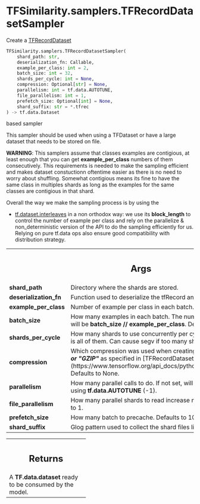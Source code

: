 # TFSimilarity.samplers.TFRecordDatasetSampler





Create a [TFRecordDataset](https://www.tensorflow.org/api_docs/python/tf/data/TFRecordDataset)

```python
TFSimilarity.samplers.TFRecordDatasetSampler(
    shard_path: str,
    deserialization_fn: Callable,
    example_per_class: int = 2,
    batch_size: int = 32,
    shards_per_cycle: int = None,
    compression: Optional[str] = None,
    parallelism: int = tf.data.AUTOTUNE,
    file_parallelism: int = 1,
    prefetch_size: Optional[int] = None,
    shard_suffix: str = *.tfrec
) -> tf.data.Dataset
```



<!-- Placeholder for "Used in" -->
based sampler

This sampler should be used when using a TFDataset or have a large
dataset that needs to be stored on file.

**WARNING**: This samplers assume that classes examples are contigious,
at least enough that you can get <b>example_per_class</b> numbers
of them consecutively. This requirements is needed to make the
sampling efficient and makes dataset constuctionn oftentime easier as
there is no need to worry about shuffling. Somewhat contigious means
its fine to have the same class in multiples shards as long as the
examples for the same classes are contigious in that shard.

Overall the way we make the sampling process is by using the
- [tf.dataset.interleaves](https://www.tensorflow.org/api_docs/python/tf/data/Dataset#interleave)
in a non orthodox way: we use its <b>block_length</b> to control the
number of example per class and rely on the parallelize &
non_deterministic version of the API to do the sampling efficiently
for us. Relying on pure tf.data ops also ensure good compatibility with
distribution strategy.


<!-- Tabular view -->
 <table class="responsive fixed orange">
<colgroup><col width="214px"><col></colgroup>
<tr><th colspan="2"><h2 class="add-link">Args</h2></th></tr>

<tr>
<td>
<b>shard_path</b>
</td>
<td>
Directory where the shards are stored.
</td>
</tr><tr>
<td>
<b>deserialization_fn</b>
</td>
<td>
Function used to deserialize the tfRecord and
construct a valid example.
</td>
</tr><tr>
<td>
<b>example_per_class</b>
</td>
<td>
Number of example per class in each batch.
Defaults to 2.
</td>
</tr><tr>
<td>
<b>batch_size</b>
</td>
<td>
How many examples in each batch. The number of class in
the batch will be <b>batch_size // example_per_class</b>.
Defaults to 32.
</td>
</tr><tr>
<td>
<b>shards_per_cycle</b>
</td>
<td>
How many shards to use concurrently per cycle.
Default is None which is all of them. Can cause segv if too many
shards.
</td>
</tr><tr>
<td>
<b>compression</b>
</td>
<td>
Which compression was used when creating the dataset.
<b><i>None, "ZLIB", or "GZIP"</i></b> as specified in [TFRecordDataset
documentation](https://www.tensorflow.org/api_docs/python/tf/data/TFRecordDataset)
Defaults to None.
</td>
</tr><tr>
<td>
<b>parallelism</b>
</td>
<td>
How many parallel calls to do. If not set, will let
TensorFlow decide by using <b>tf.data.AUTOTUNE</b> (-1).
</td>
</tr><tr>
<td>
<b>file_parallelism</b>
</td>
<td>
How many parallel shards to read increase number
if IO bound. Defaults to 1.
</td>
</tr><tr>
<td>
<b>prefetch_size</b>
</td>
<td>
How many batch to precache. Defaults to 10.
</td>
</tr><tr>
<td>
<b>shard_suffix</b>
</td>
<td>
Glog pattern used to collect the shard files list.
Defaults to "*.tfrec".
</td>
</tr>
</table>



<!-- Tabular view -->
 <table class="responsive fixed orange">
<colgroup><col width="214px"><col></colgroup>
<tr><th colspan="2"><h2 class="add-link">Returns</h2></th></tr>
<tr class="alt">
<td colspan="2">
A <b>TF.data.dataset</b> ready to be consumed by the model.
</td>
</tr>

</table>


